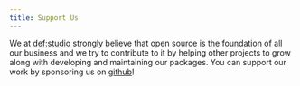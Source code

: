 ```yaml
---
title: Support Us
---
```


We at [def:studio](https://github.com/defstudio) strongly believe that open source is the foundation of all our business and we try to contribute to it by helping other projects to grow along with developing and maintaining our packages. You can support our work by sponsoring us on [github](https://github.com/sponsors/defstudio)!

